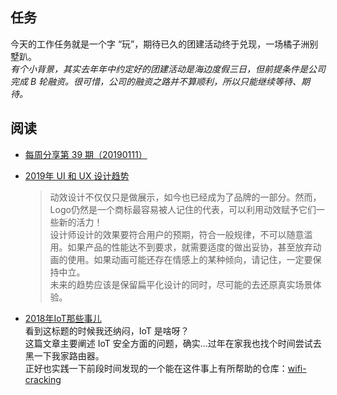 ## 任务

今天的工作任务就是一个字 “玩”，期待已久的团建活动终于兑现，一场橘子洲别墅趴。  
*有个小背景，其实去年年中约定好的团建活动是海边度假三日，但前提条件是公司完成 B 轮融资。很可惜，公司的融资之路并不算顺利，所以只能继续等待、期待。*

## 阅读

- [每周分享第 39 期（20190111）](https://www.yuque.com/ruanyf/share/issue-39)
- [2019年 UI 和 UX 设计趋势](https://mp.weixin.qq.com/s/5FNDWFJsD0KbimJ4XjcCDA)  
  > 动效设计不仅仅只是做展示，如今也已经成为了品牌的一部分。然而，Logo仍然是一个商标最容易被人记住的代表，可以利用动效赋予它们一些新的活力！  
  > 设计师设计的效果要符合用户的预期，符合一般规律，不可以随意滥用。如果产品的性能达不到要求，就需要适度的做出妥协，甚至放弃动画的使用。如果动画可能还存在情感上的某种倾向，请记住，一定要保持中立。  
  > 未来的趋势应该是保留扁平化设计的同时，尽可能的去还原真实场景体验。

- [2018年IoT那些事儿](https://www.freebuf.com/articles/terminal/193303.html)  
  看到这标题的时候我还纳闷，IoT 是啥呀？  
  这篇文章主要阐述 IoT 安全方面的问题，确实...过年在家我也找个时间尝试去黑一下我家路由器。  
  正好也实践一下前段时间发现的一个能在这件事上有所帮助的仓库：[wifi-cracking](https://github.com/brannondorsey/wifi-cracking) 
